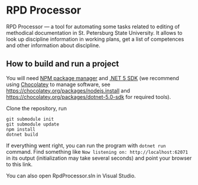 # RPD Processor

RPD Processor — a tool for automating some tasks related to editing of methodical documentation in St. Petersburg State University. It allows to look up discipline information in working plans, get a list of competences and other information about discipline.

## How to build and run a project

You will need [NPM package manager](https://www.npmjs.com/) and [.NET 5 SDK](https://dotnet.microsoft.com/download/dotnet/5.0) (we recommend using [Chocolatey](https://chocolatey.org/) to manage software, see https://chocolatey.org/packages/nodejs.install and https://chocolatey.org/packages/dotnet-5.0-sdk for required tools).

Clone the repository, run
```
git submodule init
git submodule update
npm install
dotnet build
```

If everything went right, you can run the program with `dotnet run` command. Find something like `Now listening on: http://localhost:62071` in its output (initialization may take several seconds) and point your browser to this link.

You can also open RpdProcessor.sln in Visual Studio.